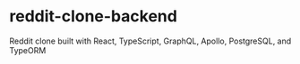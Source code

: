 # reddit-clone-backend

Reddit clone built with React, TypeScript, GraphQL, Apollo, PostgreSQL, and TypeORM
